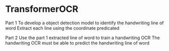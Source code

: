 # TransformerOCR
Part 1
To develop a object detection model to identify the handwriting line of word
Extract each line using the coordinate predicated

Part 2
Use the part 1 extracted line of word to train a handwriting OCR
The handwriting OCR must be able to predict the handwriting line of word
